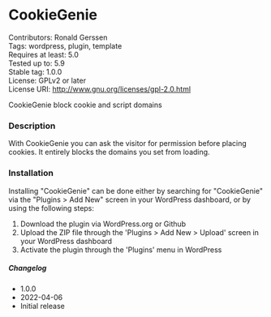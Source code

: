 
# CookieGenie
Contributors: Ronald Gerssen  
Tags: wordpress, plugin, template  
Requires at least: 5.0  
Tested up to: 5.9  
Stable tag: 1.0.0  
License: GPLv2 or later  
License URI: http://www.gnu.org/licenses/gpl-2.0.html

CookieGenie block cookie and script domains

### Description

With CookieGenie you can ask the visitor for permission before placing cookies. It entirely blocks the domains you set from loading.

### Installation

Installing "CookieGenie" can be done either by searching for "CookieGenie" via the "Plugins > Add New" screen in your WordPress dashboard, or by using the following steps:

1. Download the plugin via WordPress.org or Github
1. Upload the ZIP file through the 'Plugins > Add New > Upload' screen in your WordPress dashboard
1. Activate the plugin through the 'Plugins' menu in WordPress

##### Changelog
* 1.0.0
* 2022-04-06
* Initial release
